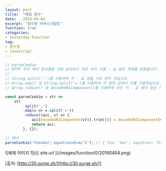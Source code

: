 ```yaml
---
layout: post
title:  "매일 함수"
date:   2019-04-04
excerpt: "함수형 자바스크립트"
function: true
categories:
- Yesterday Function
tag:
- 함수형
- javascript
---
```


```javascript
// parseCookie
// HTTP 쿠키 헤더 문자열을 구분 분석하고 모든 쿠키 이름 - 값 쌍의 객체를 반환합니다.
//
// String.split(';')를 사용하여 키 - 값 쌍을 서로 분리 하십시오.
// Array.map() 및 String.split('=')을 사용하여 각 쌍의 값에서 키를 구분하십시오.
// Array.reduce() 및 decodeURIComponent()를 사용하여 모든 키 - 값 쌍이 있는 객체를 만듭니다.

const parseCookie = str =>
    str
        .split(';')
        .map(v => v.split('='))
        .reduce((acc, v) => {
            acc[decodeURIComponent(v[0].trim())] = decodeURIComponent(v[1].trim());
            return acc;
        }, {});

// 예시
parseCookie('foo=bar; equation=E=mc^2'); // { foo: 'bar', equation: 'E=mc^2' }
```

![예제 이미지 1]({{ site.url }}/images/function/0/20190404.png)

[출처: [http://30.surge.sh/](http://30.surge.sh/)]
